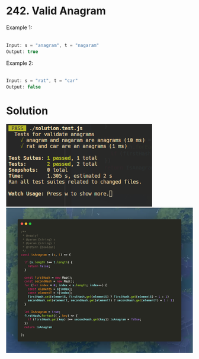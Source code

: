 # **242. Valid Anagram**

Example 1:
```javascript

Input: s = "anagram", t = "nagaram"
Output: true
```


Example 2:
```javascript

Input: s = "rat", t = "car"
Output: false
```

# Solution
![](./imgs/test.png)
![](./imgs/solution.png)
